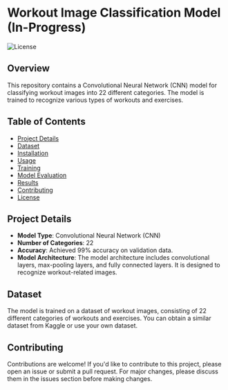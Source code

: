 # Workout Image Classification Model (In-Progress)

![License](https://img.shields.io/badge/license-MIT-blue.svg)

## Overview

This repository contains a Convolutional Neural Network (CNN) model for classifying workout images into 22 different categories. The model is trained to recognize various types of workouts and exercises.

## Table of Contents

- [Project Details](#project-details)
- [Dataset](#dataset)
- [Installation](#installation)
- [Usage](#usage)
- [Training](#training)
- [Model Evaluation](#model-evaluation)
- [Results](#results)
- [Contributing](#contributing)
- [License](#license)

## Project Details

- **Model Type**: Convolutional Neural Network (CNN)
- **Number of Categories**: 22
- **Accuracy**: Achieved 99% accuracy on validation data.
- **Model Architecture**: The model architecture includes convolutional layers, max-pooling layers, and fully connected layers. It is designed to recognize workout-related images.

## Dataset

The model is trained on a dataset of workout images, consisting of 22 different categories of workouts and exercises. You can obtain a similar dataset from Kaggle or use your own dataset.

## Contributing
Contributions are welcome! If you'd like to contribute to this project, please open an issue or submit a pull request. For major changes, please discuss them in the issues section before making changes.
  
